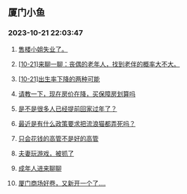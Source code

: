 ## 厦门小鱼 
### 2023-10-21 22:03:47

1. [售楼小姐失业了。](http://bbs.xmfish.com/read-htm-tid-18092455.html)

2. [[10-21]来聊一聊：丧偶的老年人，找到老伴的概率大不大。](http://bbs.xmfish.com/read-htm-tid-18092575.html)

3. [[10-21]出生率下降的两种可能](http://bbs.xmfish.com/read-htm-tid-18092506.html)

4. [请教一下，现在房价在降，买保障房划算吗](http://bbs.xmfish.com/read-htm-tid-18092612.html)

5. [是不是很多人已经提前回家过年了？](http://bbs.xmfish.com/read-htm-tid-18092662.html)

6. [最近是有什么政策要求把流浪猫都弄死吗？](http://bbs.xmfish.com/read-htm-tid-18092478.html)

7. [只会花钱的高管不是好的高管](http://bbs.xmfish.com/read-htm-tid-18092660.html)

8. [夫妻玩游戏，被抓了](http://bbs.xmfish.com/read-htm-tid-18092442.html)

9. [成年人进来聊聊](http://bbs.xmfish.com/read-htm-tid-18092457.html)

10. [厦门商场好卷，又新开一个了….](http://bbs.xmfish.com/read-htm-tid-18092754.html)

